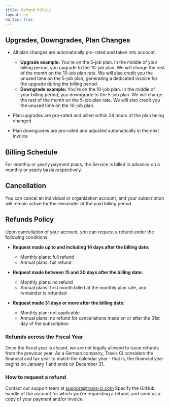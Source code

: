 ```yaml
---
title: Refund Policy
layout: en
no_toc: true
---
```


## Upgrades, Downgrades, Plan Changes
- All plan changes are automatically pro-rated and taken into account.
    - **Upgrade example:**
You're on the 5-job plan. In the middle of your billing period, you upgrade to the 10-job plan. We will charge the rest of the month on the 10-job plan rate. We will also credit you the unused time on the 5-job plan, generating a dedicated invoice for the upgrade during the billing period.
    - **Downgrade example:**
You’re on the 10-job plan. In the middle of your billing period, you downgrade to the 5-job plan. We will charge the rest of the month on the 5-job plan rate. We will also credit you the unused time on the 10-job plan.

- Plan upgrades are pro-rated and billed within 24 hours of the plan being changed
- Plan downgrades are pro-rated and adjusted automatically in the next invoice

## Billing Schedule
For monthly or yearly payment plans, the Service is billed in advance on a monthly or yearly basis respectively.

## Cancellation

You can cancel an individual or organization account, and your subscription will remain active for the remainder of the paid billing period.

## Refunds Policy
Upon cancellation of your account, you can request a refund under the following conditions:
- **Request made up to and including 14 days after the billing date:**

  * Monthly plans: full refund
  * Annual plans: full refund

- **Request made between 15 and 30 days after the billing date:**

  * Monthly plans: no refund
  * Annual plans: first month billed at the monthly plan rate, and remainder is refunded

- **Request made 31 days or more after the billing date:**

   * Monthly plan: not applicable
   * Annual plans: no refund for cancellations made on or after the 31st day of the subscription

### Refunds across the Fiscal Year

Once the fiscal year is closed, we are not legally allowed to issue refunds from the previous year. As a German company, Travis CI considers the financial and tax year to match the calendar year - that is, the financial year begins on January 1 and ends on December 31.


### How to request a refund
Contact our support team at [support@travis-ci.com](mailto:support@travis-ci.com?subject=Refund%20policy)
Specify the GitHub handle of the account for which you’re requesting a refund, and send us a copy of your payment and/or invoice.
